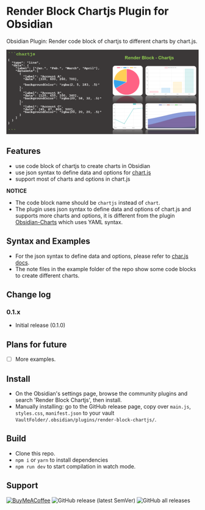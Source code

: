 # Render Block Chartjs Plugin for Obsidian

Obsidian Plugin: Render code block of chartjs to different charts by chart.js.

![](https://raw.githubusercontent.com/xpgo/obsidian-render-block-chartjs/master/image/render-block-chartjs1.png)

## Features

- use code block of chartjs to create charts in Obsidian
- use json syntax to define data and options for [chart.js](https://www.chartjs.org/) 
- support most of charts and options in chart.js

**NOTICE**

- The code block name should be `chartjs` instead of `chart`.
- The plugin uses json syntax to define data and options of chart.js and supports more charts and options, it is different from the plugin [Obsidian-Charts](https://github.com/phibr0/obsidian-charts) which uses YAML syntax.

## Syntax and Examples

- For the json syntax to define data and options, please refer to [char.js docs](https://www.chartjs.org/docs/latest/getting-started/).
- The note files in the example folder of the repo show some code blocks to create different charts.

## Change log

### 0.1.x

- Initial release (0.1.0)

## Plans for future

- [ ] More examples.

## Install

- On the Obsidian's settings page, browse the community plugins and search 'Render Block Chartjs', then install.
- Manually installing: go to the GitHub release page, copy over `main.js`, `styles.css`, `manifest.json` to your vault `VaultFolder/.obsidian/plugins/render-block-chartjs/`.

## Build

- Clone this repo.
- `npm i` or `yarn` to install dependencies
- `npm run dev` to start compilation in watch mode.

## Support

[<img src="https://cdn.buymeacoffee.com/buttons/v2/default-yellow.png" alt="BuyMeACoffee" width="100">](https://www.buymeacoffee.com/xpgo)
![GitHub release (latest SemVer)](https://img.shields.io/github/v/release/xpgo/obsidian-render-block-chartjs?style=for-the-badge)
![GitHub all releases](https://img.shields.io/github/downloads/xpgo/obsidian-render-block-chartjs/total?style=for-the-badge)
